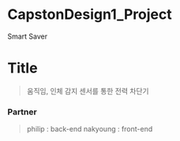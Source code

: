 # CapstonDesign1_Project
Smart Saver

# Title
> 움직임, 인체 감지 센서를 통한 전력 차단기

### Partner
> philip : back-end
> nakyoung : front-end
